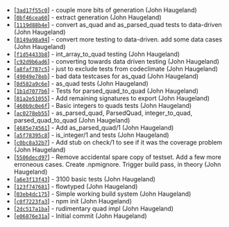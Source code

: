* [[`3ad17f55c0`](https://github.com/StoneCypher/is_ipv4/commit/3ad17f55c0)] - couple more bits of generation (John Haugeland) 
* [[`0bf46cea60`](https://github.com/StoneCypher/is_ipv4/commit/0bf46cea60)] - extract generation (John Haugeland) 
* [[`1119d88b4e`](https://github.com/StoneCypher/is_ipv4/commit/1119d88b4e)] - convert as_quad and as_parsed_quad tests to data-driven (John Haugeland) 
* [[`8149a98a94`](https://github.com/StoneCypher/is_ipv4/commit/8149a98a94)] - convert more testing to data-driven.  add some data cases (John Haugeland) 
* [[`f1d54433b8`](https://github.com/StoneCypher/is_ipv4/commit/f1d54433b8)] - int_array_to_quad testing (John Haugeland) 
* [[`c92d9b6ad6`](https://github.com/StoneCypher/is_ipv4/commit/c92d9b6ad6)] - converting towards data driven testing (John Haugeland) 
* [[`a8faf787c5`](https://github.com/StoneCypher/is_ipv4/commit/a8faf787c5)] - just to exclude tests from codeclimate (John Haugeland) 
* [[`49049e78eb`](https://github.com/StoneCypher/is_ipv4/commit/49049e78eb)] - bad data testcases for as_quad (John Haugeland) 
* [[`8d582a9c6e`](https://github.com/StoneCypher/is_ipv4/commit/8d582a9c6e)] - as_quad tests (John Haugeland) 
* [[`1b1d7077b6`](https://github.com/StoneCypher/is_ipv4/commit/1b1d7077b6)] - Tests for parsed_quad_to_quad (John Haugeland) 
* [[`81a2e51055`](https://github.com/StoneCypher/is_ipv4/commit/81a2e51055)] - Add remaining signatures to export (John Haugeland) 
* [[`460b9c0e6f`](https://github.com/StoneCypher/is_ipv4/commit/460b9c0e6f)] - Basic integers to quads tests (John Haugeland) 
* [[`ac0278eb55`](https://github.com/StoneCypher/is_ipv4/commit/ac0278eb55)] - as_parsed_quad, ParsedQuad, integer_to_quad, parsed_quad_to_quad (John Haugeland) 
* [[`4685e74561`](https://github.com/StoneCypher/is_ipv4/commit/4685e74561)] - Add as_parsed_quad/1 (John Haugeland) 
* [[`a5f78395c8`](https://github.com/StoneCypher/is_ipv4/commit/a5f78395c8)] - is_integer/1 and tests (John Haugeland) 
* [[`c0bc8a32b7`](https://github.com/StoneCypher/is_ipv4/commit/c0bc8a32b7)] - Add stub on check/1 to see if it was the coverage problem (John Haugeland) 
* [[`5506decd97`](https://github.com/StoneCypher/is_ipv4/commit/5506decd97)] - Remove accidental spare copy of testset.  Add a few more erroneous cases.  Create .npmignore.  Trigger build pass, in theory (John Haugeland) 
* [[`a6e3f13f43`](https://github.com/StoneCypher/is_ipv4/commit/a6e3f13f43)] - 3100 basic tests (John Haugeland) 
* [[`123f747681`](https://github.com/StoneCypher/is_ipv4/commit/123f747681)] - flowtyped (John Haugeland) 
* [[`03eb4dc175`](https://github.com/StoneCypher/is_ipv4/commit/03eb4dc175)] - Simple working build system (John Haugeland) 
* [[`c0f7223fa3`](https://github.com/StoneCypher/is_ipv4/commit/c0f7223fa3)] - npm init (John Haugeland) 
* [[`2dc517a1ba`](https://github.com/StoneCypher/is_ipv4/commit/2dc517a1ba)] - rudimentary quad impl (John Haugeland) 
* [[`e06876e31a`](https://github.com/StoneCypher/is_ipv4/commit/e06876e31a)] - Initial commit (John Haugeland) 
